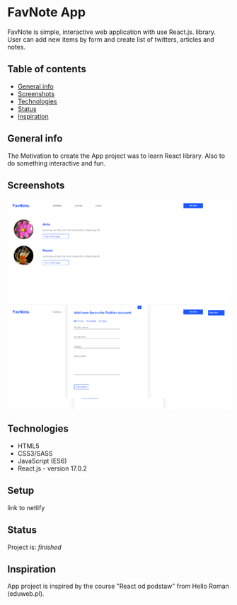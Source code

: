 # FavNote App

FavNote is simple, interactive web application with use React.js. library.
User can add new items by form and create list of twitters, articles and notes.

## Table of contents
* [General info](#general-info)
* [Screenshots](#screenshots)
* [Technologies](#technologies)
* [Status](#status)
* [Inspiration](#inspiration)

## General info

The Motivation to create the App project was to learn React library.
Also to do something interactive and fun.

## Screenshots
![Example screenshot](./src/assets/images/favnote1.png)
![Example screenshot](./src/assets/images/favnote2.png)

## Technologies
* HTML5
* CSS3/SASS
* JavaScript (ES6)
* React.js - version 17.0.2

## Setup
link to netlify

## Status
Project is: _finished_

## Inspiration
App project is inspired by the course "React od podstaw" from Hello Roman (eduweb.pl).